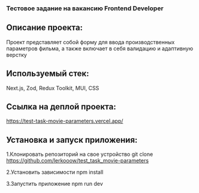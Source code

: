 ### Тестовое задание на вакансию Frontend Developer

## Описание проекта:

Проект представляет собой форму для ввода производственных параметров фильма, а также включает в себя валидацию и адаптивную верстку

## Используемый стек:

Next.js, Zod, Redux Toolkit, MUI, CSS

## Ссылка на деплой проекта:

https://test-task-movie-parameters.vercel.app/

## Установка и запуск приложения:

1.Клонировать репозиторий на свое устройство git clone https://github.com/lerkooow/test_task_movie-parameters

2.Установить зависимости npm install

3.Запустить приложение npm run dev
